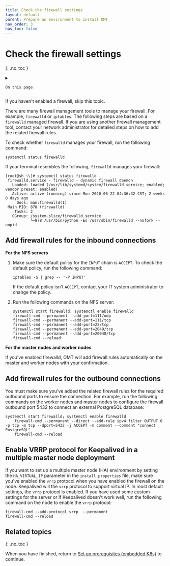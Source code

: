 ```yaml
---
title: Check the firewall settings
layout: default
parent: Prepare an environment to install OMT
nav_order: 3
has_toc: false
---
```


# Check the firewall settings
{: .no_toc }

<details close markdown="block">
  <summary>
  
    On this page
	
  </summary>
  {: .text-delta }
- TOC
{:toc}
</details>

If you haven't enabled a firewall, skip this topic. 

There are many firewall management tools to manage your firewall. For example, `firewalld` or `iptables`. The following steps are based on a `firewalld` managed firewall. If you are using another firewall management tool, contact your network administrator for detailed steps on how to add the related firewall rules.

To check whether `firewalld` manages your firewall, run the following command:

    systemctl status firewalld

  
If your terminal resembles the following, `firewalld` manages your firewall:

```
[root@sh ~\]# systemctl status firewalld
 firewalld.service - firewalld - dynamic firewall daemon
   Loaded: loaded (/usr/lib/systemd/system/firewalld.service; enabled; vendor preset: enabled)
   Active: active (running) since Mon 2020-06-22 04:36:32 CST; 2 weeks 0 days ago
     Docs: man:firewalld(1)
 Main PID: 878 (firewalld)
    Tasks: 2
   CGroup: /system.slice/firewalld.service
           └─878 /usr/bin/python -Es /usr/sbin/firewalld --nofork --nopid
```

## Add firewall rules for the inbound connections

**For the NFS servers**

1.  Make sure the default policy for the `INPUT` chain is `ACCEPT`. To check the default policy, run the following command:
    
        iptables -S | grep -- '-P INPUT'

    If the default  policy isn't `ACCEPT`, contact your IT system administrator to change the policy.
2.  Run the following commands on the NFS server:
    ```
	systemctl start firewalld; systemctl enable firewalld
	firewall-cmd --permanent --add-port=111/udp
	firewall-cmd --permanent --add-port=111/tcp
	firewall-cmd --permanent --add-port=22/tcp
	firewall-cmd --permanent --add-port=2049/tcp
	firewall-cmd --permanent --add-port=20048/tcp
	firewall-cmd --reload
    ```

**For the master nodes and worker nodes**

If you've enabled firewalld, OMT will add firewall rules automatically on the master and worker nodes with your confirmation.

## Add firewall rules for the outbound connections 

You must make sure you've added the related firewall rules for the required outbound ports to ensure the connection. For example, run the following commands on the worker nodes and master nodes to configure the firewall outbound port 5432 to connect an external PostgreSQL database:

```
systemctl start firewalld; systemctl enable firewalld
    firewall-cmd --permanent --direct --add-rule ipv4 filter OUTPUT 0 -p tcp -m tcp --dport=5432 -j ACCEPT -m comment --comment "connect PostgreSQL"
    firewall-cmd --reload
```

## Enable VRRP protocol for Keepalived in a multiple master node deployment 

If you want to set up a multiple master node (HA) environment by setting the `HA_VIRTUAL_IP` parameter in the `install.properties` file, make sure you've enabled the `vrrp` protocol when you have enabled the firewall on the node. Keepalived will the `vrrp` protocol to support virtual IP. In most default settings, the `vrrp` protocol is enabled. If you have used some custom settings for the server or if Keepalived doesn't work well, run the following command on the node to enable the `vrrp` protocol:

    firewall-cmd --add-protocol vrrp  --permanent
    firewall-cmd --reload

## Related topics ##
{: .no_toc }

When you have finished, return to [Set up prerequisites (embedded K8s)](/doc/OMT/Main/InstallPrereqsEmbed "Set up prerequisites (embedded K8s)") to continue.